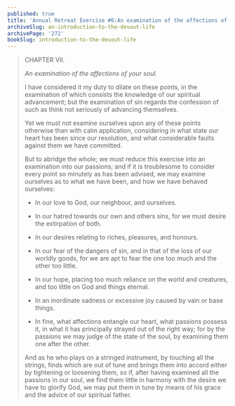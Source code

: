 ```yaml
---
published: true
title: 'Annual Retreat Exercise #6:An examination of the affections of your soul'
archiveSlug: an-introduction-to-the-devout-life
archivePage: '272'
bookSlug: introduction-to-the-devout-life
---
```


> CHAPTER VII.
>
> *An examination of the affections of your soul.*
>
> I have considered it my duty to dilate on these points, in the examination of which consists the knowledge of our spiritual advancement; but the examination of sin regards the confession of such as think not seriously of advancing themselves.
>
> Yet we must not examine ourselves upon any of these points otherwise than with calm application, considering in what state our heart has been since our resolution, and what considerable faults against them we have committed.
>
> But to abridge the whole; we must reduce this exercise into an examination into our passions; and if it is troublesome to consider every point so minutely as has been advised, we may examine ourselves as to what we have been, and how we have behaved ourselves:
>
> * In our love to God, our neighbour, and ourselves.
>
> * In our hatred towards our own and others sins, for we must desire the extirpation of both.
>
> * In our desires relating to riches, pleasures, and honours.
>
> * In our fear of the dangers of sin, and in that of the loss of our worldly goods, for we are apt to fear the one too much and the other too little.
>
> * In our hope, placing too much reliance on the world and creatures, and too little on God and things eternal.
>
> * In an inordinate sadness or excessive joy caused by vain or base things.
>
> * In fine, what affections entangle our heart, what passions possess it, in what it has principally strayed out of the right way; for by the passions we may judge of the state of the soul, by examining them one after the other.
>
> And as he who plays on a stringed instrument, by touching all the strings, finds which are out of tune and brings them into accord either by tightening or loosening them, so if, after having examined all the passions in our soul, we find them little in harmony with the desire we have to glorify God, we may put them in tune by means of his grace and the advice of our spiritual father.
